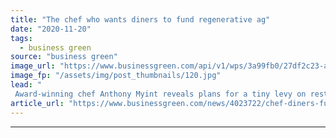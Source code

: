 ```yaml
---
title: "The chef who wants diners to fund regenerative ag"
date: "2020-11-20"
tags: 
  - business green
source: "business green"
image_url: "https://www.businessgreen.com/api/v1/wps/3a99fb0/27df2c23-a978-43e5-a8fd-beb9684ded23/1/anthony-karen-author-photo-highres-1-185x114.jpg"
image_fp: "/assets/img/post_thumbnails/120.jpg"
lead: "
 Award-winning chef Anthony Myint reveals plans for a tiny levy on restaurant bills that could help make the US a world-leader in regenerative agriculture ..."
article_url: "https://www.businessgreen.com/news/4023722/chef-diners-fund-regenerative-ag"
---
```


---
